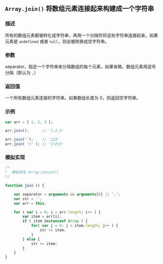 ## `Array.join()` 将数组元素连接起来构建成一个字符串 

### 描述

所有的数组元素都被转化成字符串，再用一个分隔符将这些字符串连接起来。如果元素是 `undefined` 或者 `null`，则会被转换成空字符串。

### 参数

separator，指定一个字符串来分隔数组的每个元素，如果省略，数组元素用逗号分隔（默认为 `,`）

### 返回值

一个所有数组元素连接的字符串。如果数组长度为 0，则返回空字符串。

### 示例

```js
var arr = [ 1, 2, 3 ];

arr.join();      // '1,2,3'

arr.join('');    // '123'
arr.join( '+' ); // '1+2+3'
```

### 模拟实现

```js
/*
*  模拟原生 Array.concat()
*/

function join () {

    var separator = arguments && arguments[0] || ',';
    var str = '';
    var arr = this;

    for ( var i = 0; i < arr.length; i++ ) {
        var item = arr[i];
        if ( item instanceof Array ) {
            for( var j = 0; j < item.length; j++ ) {
                str += item; 
            }
        } else {
            str += item; 
        }
    }
}
```
